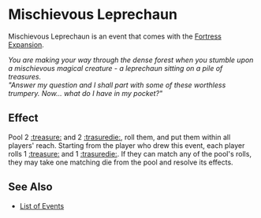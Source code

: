 # Mischievous Leprechaun

Mischievous Leprechaun is an event that comes with the [Fortress Expansion](../content.md).

*You are making your way through the dense forest when you stumble upon a mischievous magical creature - a leprechaun sitting on a pile of treasures.<br>"Answer my question and I shall part with some of these worthless trumpery. Now... what do I have in my pocket?"*


## Effect

Pool 2 [:treasure:](../dice.md#treasure-die) and 2 [:trasuredie:](../dice.md#resource-die), roll them, and put them within all players' reach. Starting from the player who drew this event, each player rolls 1 [:treasure:](../dice.md#treasure-die) and 1 [:trasuredie:](../dice.md#resource-die). If they can match any of the pool's rolls, they may take one matching die from the pool and resolve its effects.


## See Also

- [List of Events](index.md)
